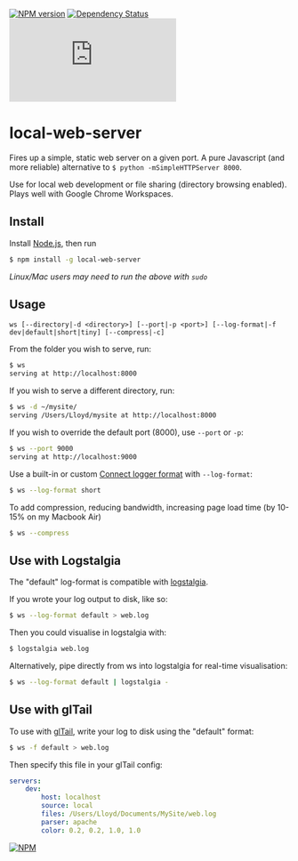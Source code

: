 [![NPM version](https://badge.fury.io/js/local-web-server.png)](http://badge.fury.io/js/local-web-server)
[![Dependency Status](https://david-dm.org/75lb/local-web-server.png)](https://david-dm.org/75lb/local-web-server)
![Analytics](https://ga-beacon.appspot.com/UA-27725889-12/local-web-server/README.md?pixel)

local-web-server
================
Fires up a simple, static web server on a given port. A pure Javascript (and more reliable) alternative to `$ python -mSimpleHTTPServer 8000`.

Use for local web development or file sharing (directory browsing enabled). Plays well with Google Chrome Workspaces.

Install
-------
Install [Node.js](http://nodejs.org), then run

```sh
$ npm install -g local-web-server
```

*Linux/Mac users may need to run the above with `sudo`*

Usage
-----
```
ws [--directory|-d <directory>] [--port|-p <port>] [--log-format|-f dev|default|short|tiny] [--compress|-c]
```

From the folder you wish to serve, run:
```sh
$ ws
serving at http://localhost:8000
```

If you wish to serve a different directory, run:
```sh
$ ws -d ~/mysite/
serving /Users/Lloyd/mysite at http://localhost:8000
```

If you wish to override the default port (8000), use `--port` or `-p`:
```sh
$ ws --port 9000
serving at http://localhost:9000
```

Use a built-in or custom [Connect logger format](http://www.senchalabs.org/connect/logger.html) with `--log-format`:
```sh
$ ws --log-format short
```

To add compression, reducing bandwidth, increasing page load time (by 10-15% on my Macbook Air)
```sh
$ ws --compress
```

Use with Logstalgia
-------------------
The "default" log-format is compatible with [logstalgia](http://code.google.com/p/logstalgia/).

If you wrote your log output to disk, like so:
```sh
$ ws --log-format default > web.log
```

Then you could visualise in logstalgia with:
```sh
$ logstalgia web.log
```

Alternatively, pipe directly from ws into logstalgia for real-time visualisation:
```sh
$ ws --log-format default | logstalgia -
```

Use with glTail
---------------
To use with [glTail](http://www.fudgie.org), write your log to disk using the "default" format:
```sh
$ ws -f default > web.log
```

Then specify this file in your glTail config:

```yaml
servers:
    dev:
        host: localhost
        source: local
        files: /Users/Lloyd/Documents/MySite/web.log
        parser: apache
        color: 0.2, 0.2, 1.0, 1.0
```


[![NPM](https://nodei.co/npm-dl/local-web-server.png?months=3)](https://nodei.co/npm/local-web-server/)
